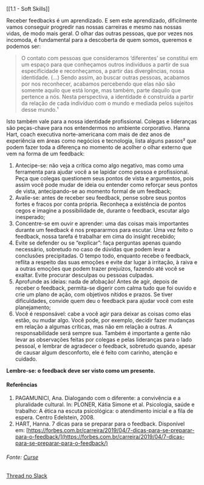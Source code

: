 [[1.1 - Soft Skills]]

Receber feedbacks é um aprendizado. E sem este aprendizado, dificilmente vamos conseguir progredir nas nossas carreiras e mesmo nas nossas vidas, de modo mais geral. O olhar das outras pessoas, que por vezes nos incomoda, é fundamental para a descoberta de quem somos, queremos e podemos ser:

> O contato com pessoas que consideramos ‘diferentes’ se constitui em um espaço para que conheçamos outros indivíduos a partir de sua especificidade e reconheçamos, a partir das divergências, nossa identidade. (…) Sendo assim, ao buscar outras pessoas, acabamos por nos reconhecer, acabamos percebendo que elas não são somente aquilo que está longe, mas também, parte daquilo que pertence a nós. Nesta perspectiva, a identidade é construída a partir da relação de cada indivíduo com o mundo e mediada pelos sujeitos desse mundo.¹

Isto também vale para a nossa identidade profissional. Colegas e lideranças são peças-chave para nos entendermos no ambiente corporativo. Hanna Hart, coach executiva norte-americana com mais de dez anos de experiência em áreas como negócios e tecnologia, lista alguns passos² que podem fazer toda a diferença no momento de acolher o olhar externo que vem na forma de um feedback:

1.  Antecipe-se: não veja a crítica como algo negativo, mas como uma ferramenta para ajudar você a se lapidar como pessoa e profissional. Peça que colegas questionem seus pontos de vista e argumentos, pois assim você pode mudar de ideia ou entender como reforçar seus pontos de vista, antecipando-se ao momento formal de um feedback;
2.  Avalie-se: antes de receber seu feedback, pense sobre seus pontos fortes e fracos por conta própria. Reconheça a existência de pontos cegos e imagine a possibilidade de, durante o feedback, escutar algo inesperado;
3.  Concentre-se em ouvir e aprender: uma das coisas mais importantes durante um feedback é nos prepararmos para escutar. Uma vez feito o feedback, nossa tarefa é trabalhar em cima do insight recebido;
4.  Evite se defender ou se “explicar”: faça perguntas apenas quando necessário, sobretudo no caso de dúvidas que podem levar a conclusões precipitadas. O tempo todo, enquanto recebe o feedback, reflita a respeito das suas emoções e evite dar lugar à irritação, à raiva e a outras emoções que podem trazer prejuízos, fazendo até você se exaltar. Evite procurar desculpas ou pessoas culpadas.
5.  Aprofunde as ideias: nada de afobação! Antes de agir, depois de receber o feedback, permita-se digerir com calma tudo que foi ouvido e crie um plano de ação, com objetivos nítidos e prazos. Se tiver dificuldades, convide quem deu o feedback para ajudar você com este planejamento;
6.  Você é responsável: cabe a você agir para deixar as coisas como elas estão, ou mudar algo. Você pode, por exemplo, decidir fazer mudanças em relação a algumas críticas, mas não em relação a outras. A responsabilidade será sempre sua. Também é importante a gente não levar as observações feitas por colegas e pelas lideranças para o lado pessoal, e lembrar de agradecer o feedback, sobretudo quando, apesar de causar algum desconforto, ele é feito com carinho, atenção e cuidado.

**Lembre-se: o feedback deve ser visto como um presente.**

#### Referências

1.  PAGAMUNICI, Ana. Dialogando com o diferente: a convivência e a pluralidade cultural. In: PLONER, Kátia Simone et al. Psicologia, saúde e trabalho: A ética na escuta psicológica: o atendimento inicial e a fila de espera. Centro Edelstein, 2008.
2.  HART, Hanna. 7 dicas para se preparar para o feedback. Disponível em: [https://forbes.com.br/carreira/2019/04/7-dicas-para-se-preparar-para-o-feedback/](https://forbes.com.br/carreira/2019/04/7-dicas-para-se-preparar-para-o-feedback/)

###### Fonte: [Curse](https://app.betrybe.com/learn/course/5e938f69-6e32-43b3-9685-c936530fd326/module/2e0692c9-e226-4e95-860a-b4cad80e3c3c/section/d041930c-2861-493a-ab7e-9f566aa90d29/day/c78ea0d0-093c-42c4-9df6-80c475661db4/lesson/79003caa-1983-4de8-8885-812e5a5d99d3)
[Thread no Slack](https://trybecourse.slack.com/archives/C03MSCCRPAQ/p1659115554421819)